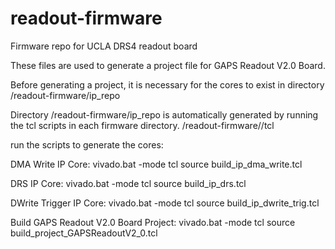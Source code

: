 # readout-firmware

Firmware repo for UCLA DRS4 readout board

These files are used to generate a project file for GAPS Readout V2.0 Board. 

Before generating a project, it is necessary for the cores to exist in directory /readout-firmware/ip_repo

Directory /readout-firmware/ip_repo is automatically generated by running the tcl scripts in each firmware directory.
/readout-firmware/<firmware>/tcl

run the scripts to generate the cores:

DMA Write IP Core:
vivado.bat -mode tcl
source build_ip_dma_write.tcl

DRS IP Core:
vivado.bat -mode tcl
source build_ip_drs.tcl

DWrite Trigger IP Core:
vivado.bat -mode tcl
source build_ip_dwrite_trig.tcl

Build GAPS Readout V2.0 Board Project:
vivado.bat -mode tcl
source build_project_GAPSReadoutV2_0.tcl
